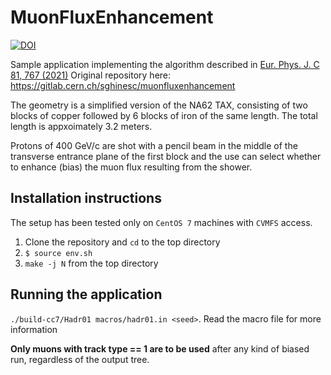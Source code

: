 # MuonFluxEnhancement


[![DOI](https://zenodo.org/badge/469697797.svg)](https://zenodo.org/badge/latestdoi/469697797)


Sample application implementing the algorithm described in [Eur. Phys. J. C 81, 767 (2021)](https://doi.org/10.1140/epjc/s10052-021-09541-7)
Original repository here: https://gitlab.cern.ch/sghinesc/muonfluxenhancement

The geometry is a simplified version of the NA62 TAX, consisting of two blocks of copper followed by 6 blocks of iron of the same length. The total length is appxoimately 3.2 meters.

Protons of 400 GeV/c are shot with a pencil beam in the middle of the transverse entrance plane of the first block and the use can select whether to enhance (bias) the muon flux resulting from the shower.

## Installation instructions
The setup has been tested only on `CentOS 7` machines with `CVMFS` access.

1. Clone the repository and `cd` to the top directory
2. `$ source env.sh`
3. `make -j N` from the top directory


## Running the application
`./build-cc7/Hadr01 macros/hadr01.in <seed>`. Read the macro file for more information 

**Only muons with track type == 1 are to be used** after any kind of biased run, regardless of the output tree.
